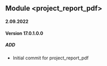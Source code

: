## Module <project_report_pdf>

#### 2.09.2022
#### Version 17.0.1.0.0
##### ADD
- Initial commit for project_report_pdf

